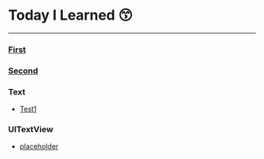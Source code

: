 # 
# Today I Learned 😙

---
### [First](./First/holder.md)
### [Second](./Second/HI.md)
### Text
- [Test1](./Text/Test1/11213124151.md)

### UITextView
- [placeholder](./UITextView/placeholder/placeholder.md)

